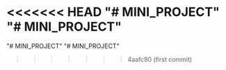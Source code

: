 <<<<<<< HEAD
"# MINI_PROJECT" 
"# MINI_PROJECT" 
=======
"# MINI_PROJECT" 
"# MINI_PROJECT" 
>>>>>>> 4aafc90 (first commit)
